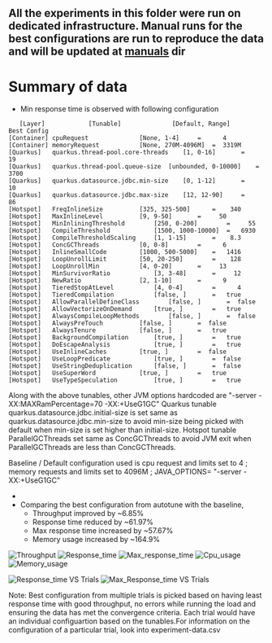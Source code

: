 ## All the experiments in this folder were run on dedicated infrastructure. Manual runs for the best configurations are run to reproduce the data and will be updated at [manuals](/manuals) dir

# Summary of data
- Min response time is observed with following configuration
```
   [Layer]            [Tunable]              [Default, Range]      Best Config
[Container] cpuRequest				[None, 1-4]		=      4
[Container] memoryRequest			[None, 270M-4096M]	=  3319M
[Quarkus]   quarkus.thread-pool.core-threads	[1, 0-16]		=     19
[Quarkus]   quarkus.thread-pool.queue-size	[unbounded, 0-10000]	=   3700
[Quarkus]   quarkus.datasource.jdbc.min-size	[0, 1-12]		=     10
[Quarkus]   quarkus.datasource.jdbc.max-size	[12, 12-90]		=     86
[Hotspot]   FreqInlineSize			[325, 325-500]		=    340
[Hotspot]   MaxInlineLevel			[9, 9-50]		=     50
[Hotspot]   MinInliningThreshold		[250, 0-200]		=     55
[Hotspot]   CompileThreshold			[1500, 1000-10000]	=   6930
[Hotspot]   CompileThresholdScaling		[1, 1-15]		=    8.3
[Hotspot]   ConcGCThreads			[0, 0-8]		=      6
[Hotspot]   InlineSmallCode			[1000, 500-5000]	=   1416
[Hotspot]   LoopUnrollLimit			[50, 20-250]		=    128
[Hotspot]   LoopUnrollMin			[4, 0-20]		=     13
[Hotspot]   MinSurvivorRatio			[3, 3-48]		=     12
[Hotspot]   NewRatio				[2, 1-10]		=      9
[Hotspot]   TieredStopAtLevel			[4, 0-4]		=      4
[Hotspot]   TieredCompilation			[false, ]		=   true
[Hotspot]   AllowParallelDefineClass		[false, ]		=  false
[Hotspot]   AllowVectorizeOnDemand		[true, ]		=   true
[Hotspot]   AlwaysCompileLoopMethods		[false, ]		=  false
[Hotspot]   AlwaysPreTouch			[false, ]		=  false
[Hotspot]   AlwaysTenure			[false, ]		=   true
[Hotspot]   BackgroundCompilation		[true, ]		=   true
[Hotspot]   DoEscapeAnalysis			[true, ]		=   true
[Hotspot]   UseInlineCaches			[true, ]		=  false
[Hotspot]   UseLoopPredicate			[true, ]		=  false
[Hotspot]   UseStringDeduplication		[false, ]		=  false
[Hotspot]   UseSuperWord			[true, ]		=   true
[Hotspot]   UseTypeSpeculation			[true, ]		=   true

```
Along with the above tunables, other JVM options hardcoded are "-server -XX:MAXRamPercentage=70 -XX:+UseG1GC"
Quarkus tunable quarkus.datasource.jdbc.initial-size is set same as quarkus.datasource.jdbc.min-size to avoid min-size being picked with default when min-size is set higher than initial-size.
Hotspot tunable ParallelGCThreads set same as ConcGCThreads to avoid JVM exit when ParallelGCThreads are less than ConcGCThreads.

Baseline / Default configuration used is cpu request and limits set to 4 ; memory requests and limits set to 4096M ; JAVA_OPTIONS= "-server -XX:+UseG1GC"

- 
- Comparing the best configuration from autotune with the baseline, 
	- Throughput improved by ~6.85% 
	- Response time reduced by ~61.97%
	- Max response time increased by ~57.67%
	- Memory usage increased by ~164.9%

![Throughput](https://user-images.githubusercontent.com/17760990/137851168-a6ad67a9-addd-46d6-9eac-428c1347ee1e.png)
![Response_time](https://user-images.githubusercontent.com/17760990/137851181-c21263b7-edb4-443d-a81b-db29f520b271.png)
![Max_response_time](https://user-images.githubusercontent.com/17760990/137851192-00352d5b-2a4c-4fbe-815a-3fd66138cbb2.png)
![Cpu_usage](https://user-images.githubusercontent.com/17760990/137851222-f367d291-3331-4419-ad1a-0d773d8b1028.png)
![Memory_usage](https://user-images.githubusercontent.com/17760990/137851236-4bba5a08-b87e-4de6-a4ad-3d19f4a8797b.png)

![Response_time VS Trials](https://user-images.githubusercontent.com/17760990/138665621-50a8bc76-3680-45fb-b547-3f4d9f2f775d.png)
![Max_Response_time VS Trials](https://user-images.githubusercontent.com/17760990/138665649-560f4bbe-dd85-49a0-b329-5ff745f4a010.png)


Note: Best configuration from multiple trials is picked based on having least response time with good throughput, no errors while running the load and ensuring the data has met the convergence criteria.
Each trial would have an individual configuartion based on the tunables.For information on the configuration of a particular trial, look into experiment-data.csv
